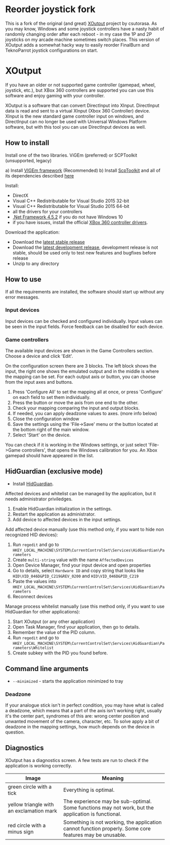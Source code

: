 # Reorder joystick fork

This is a fork of the original (and great) [XOutput](https://github.com/csutorasa/XOutput) project by csutorasa. As you may know, Windows and some joystick controllers have a nasty habit of randomly changing order after each reboot - in my case the 1P and 2P joysticks on my arcade machine sometimes switch places. This version of XOutput adds a somewhat hacky way to easily reorder FinalBurn and TeknoParrot joystick configurations on start.

# XOutput

If you have an older or not supported game controller (gamepad, wheel, joystick, etc.), but XBox 360 controllers are supported you can use this software and enjoy gaming with your controller.

XOutput is a software that can convert DirectInput into XInput. DirectInput data is read and sent to a virtual XInput (Xbox 360 Controller) device. XInput is the new standard game controller input on windows, and DirectInput can no longer be used with Universal Windows Platform software, but with this tool you can use DirectInput devices as well.

## How to install

Install one of the two libraries. ViGEm (preferred) or SCPToolkit (unsupported, legacy)

  a) Install [VIGEm framework](https://github.com/ViGEm/ViGEmBus/releases) (Recommended)
  b) Install [ScpToolkit](https://github.com/nefarius/ScpServer/releases/latest) and all of its dependencies described [here](https://github.com/nefarius/ScpToolkit/blob/master/README.md#installation-requirements)

Install:

-   DirectX
-   Visual C++ Redistributable for Visual Studio 2015 32-bit
-   Visual C++ Redistributable for Visual Studio 2015 64-bit
-   all the drivers for your controllers
-   [.Net Framework 4.5.2](https://www.microsoft.com/en-us/download/details.aspx?id=42642) if you do not have Windows 10
-   if you have issues, install the official [XBox 360 controller drivers](https://www.microsoft.com/accessories/en-gb/d/xbox-360-controller-for-windows).

Download the application:

-   Download the [latest stable release](https://github.com/csutorasa/XOutput/releases/latest)
-   Download the [latest development release](https://ci.appveyor.com/project/csutorasa/xoutput/build/artifacts), development release is not stable, should be used only to test new features and bugfixes before release
-   Unzip to any directory

## How to use

If all the requirements are installed, the software should start up without any error messages.

### Input devices

Input devices can be checked and configured individually.
Input values can be seen in the input fields.
Force feedback can be disabled for each device.

### Game controllers

The available input devices are shown in the Game Controllers section. Choose a  device and click 'Edit'.

On the configuration screen there are 3 blocks. The left block shows the input, the right one shows the emulated output and in the middle is where the mapping can be set. For each output axis or button, you can choose from the input axes and buttons.

1.  Press 'Configure All' to set the mapping all at once, or press 'Configure' on each field to set them individually.
2.  Press the button or move the axis from one end to the other.
3.  Check your mapping comparing the input and output blocks.
4.  If needed, you can apply deadzone values to axes. (more info below)
5.  Close the configuration window
6.  Save the settings using the 'File->Save' menu or the button located at the bottom right of the main window.
7.  Select 'Start' on the device.

You can check if it is working in the Windows settings, or just select 'File->Game controllers', that opens the Windows calibration for you. An Xbox gamepad should have appeared in the list.

## HidGuardian (exclusive mode)

-   Install [HidGuardian](https://forums.vigem.org/topic/271/hidguardian-v1-driver-installation).

Affected devices and whitelist can be managed by the application, but it needs administrator priviledges.

1.  Enable HidGuardian initialization in the settings.
2.  Restart the application as administrator.
3.  Add device to affected devices in the input settings.

Add affected device manually (use this method only, if you want to hide non recognized HID devices):

1.  Run `regedit` and go to `HKEY_LOCAL_MACHINE\SYSTEM\CurrentControlSet\Services\HidGuardian\Parameters`
2.  Create `multi-string` value with the name `AffectedDevices`
3.  Open Device Manager, find your input device and open properties
4.  Go to details, select `Hardware ID` and copy string that looks like `HID\VID_046D&PID_C219&REV_0200` and `HID\VID_046D&PID_C219`
5.  Paste the values into `HKEY_LOCAL_MACHINE\SYSTEM\CurrentControlSet\Services\HidGuardian\Parameters`
6.  Reconnect devices

Manage process whitelist manually (use this method only, if you want to use HidGuardian for other applications):

1.  Start XOutput (or any other application)
2.  Open Task Manager, find your application, then go to details.
3.  Remember the value of the PID column.
4.  Run `regedit` and go to `HKEY_LOCAL_MACHINE\SYSTEM\CurrentControlSet\Services\HidGuardian\Parameters\Whitelist`
5.  Create subkey with the PID you found before.

## Command line arguments

-   `--minimized` - starts the application minimized to tray

### Deadzone

If your analogue stick isn't in perfect condition, you may have what is called a deadzone, which means that a part of the axis isn't working right, usually it's the center part, syndromes of this are: wrong center position and unwanted movement of the camera, character, etc. To solve apply a bit of deadzone in the mapping settings, how much depends on the device in question.

## Diagnostics

XOutput has a diagnostics screen. A few tests are run to check if the application is working correctly.

| Image                                    | Meaning                                                                                                 |
| ---------------------------------------- | ------------------------------------------------------------------------------------------------------- |
| green circle with a tick                 | Everything is optimal.                                                                                  |
| yellow triangle with an exclamation mark | The experience may be sub-optimal. Some functions may not work, but the application is functional.      |
| red circle with a minus sign             | Something is not working, the application cannot function properly. Some core features may be unusable. |
